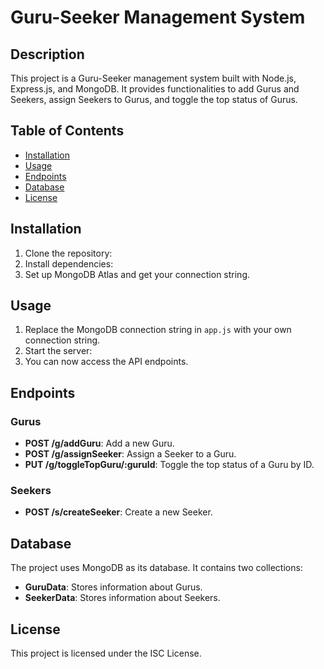 # Guru-Seeker Management System

## Description
This project is a Guru-Seeker management system built with Node.js, Express.js, and MongoDB. It provides functionalities to add Gurus and Seekers, assign Seekers to Gurus, and toggle the top status of Gurus.

## Table of Contents
- [Installation](#installation)
- [Usage](#usage)
- [Endpoints](#endpoints)
- [Database](#database)
- [License](#license)

## Installation
1. Clone the repository:
2. Install dependencies:
3. Set up MongoDB Atlas and get your connection string.

## Usage
1. Replace the MongoDB connection string in `app.js` with your own connection string.
2. Start the server:
3. You can now access the API endpoints.

## Endpoints
### Gurus
- **POST /g/addGuru**: Add a new Guru.
- **POST /g/assignSeeker**: Assign a Seeker to a Guru.
- **PUT /g/toggleTopGuru/:guruId**: Toggle the top status of a Guru by ID.

### Seekers
- **POST /s/createSeeker**: Create a new Seeker.

## Database
The project uses MongoDB as its database. It contains two collections:
- **GuruData**: Stores information about Gurus.
- **SeekerData**: Stores information about Seekers.

## License
This project is licensed under the ISC License.

